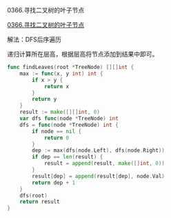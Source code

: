0366.寻找二叉树的叶子节点

[0366.寻找二叉树的叶子节点](https://leetcode.cn/problems/find-leaves-of-binary-tree/)



解法：DFS后序遍历



递归计算所在层高，根据层高将节点添加到结果中即可。



```go
func findLeaves(root *TreeNode) [][]int {
	max := func(x, y int) int {
		if x > y {
			return x
		}
		return y
	}
	result := make([][]int, 0)
	var dfs func(node *TreeNode) int
	dfs = func(node *TreeNode) int {
		if node == nil {
			return 0
		}
		dep := max(dfs(node.Left), dfs(node.Right))
		if dep == len(result) {
			result = append(result, make([]int, 0))
		}
		result[dep] = append(result[dep], node.Val)
		return dep + 1
	}
	dfs(root)
	return result
}
```
